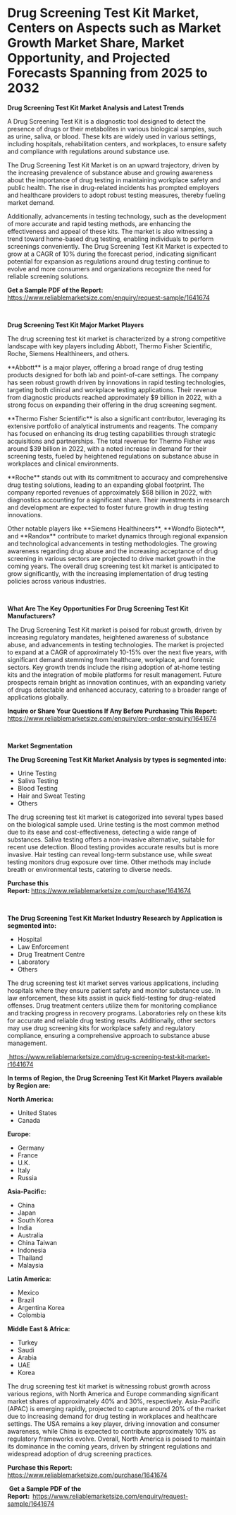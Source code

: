 <p><h1>Drug Screening Test Kit Market, Centers on Aspects such as Market Growth Market Share, Market Opportunity, and Projected Forecasts Spanning from 2025 to 2032</h1></p><p><strong>Drug Screening Test Kit Market Analysis and Latest Trends</strong></p>
<p><p>A Drug Screening Test Kit is a diagnostic tool designed to detect the presence of drugs or their metabolites in various biological samples, such as urine, saliva, or blood. These kits are widely used in various settings, including hospitals, rehabilitation centers, and workplaces, to ensure safety and compliance with regulations around substance use.</p><p>The Drug Screening Test Kit Market is on an upward trajectory, driven by the increasing prevalence of substance abuse and growing awareness about the importance of drug testing in maintaining workplace safety and public health. The rise in drug-related incidents has prompted employers and healthcare providers to adopt robust testing measures, thereby fueling market demand. </p><p>Additionally, advancements in testing technology, such as the development of more accurate and rapid testing methods, are enhancing the effectiveness and appeal of these kits. The market is also witnessing a trend toward home-based drug testing, enabling individuals to perform screenings conveniently. The Drug Screening Test Kit Market is expected to grow at a CAGR of 10% during the forecast period, indicating significant potential for expansion as regulations around drug testing continue to evolve and more consumers and organizations recognize the need for reliable screening solutions.</p></p>
<p><strong>Get a Sample PDF of the Report:&nbsp;</strong> <a href="https://www.reliablemarketsize.com/enquiry/request-sample/1641674?utm_campaign=2113&utm_medium=2&utm_source=Github&utm_content=ia&utm_term=13042025&utm_id=drug-screening-test-kit">https://www.reliablemarketsize.com/enquiry/request-sample/1641674</a></p>
<p>&nbsp;</p>
<p><strong>Drug Screening Test Kit Major Market Players</strong></p>
<p><p>The drug screening test kit market is characterized by a strong competitive landscape with key players including Abbott, Thermo Fisher Scientific, Roche, Siemens Healthineers, and others. </p><p>**Abbott** is a major player, offering a broad range of drug testing products designed for both lab and point-of-care settings. The company has seen robust growth driven by innovations in rapid testing technologies, targeting both clinical and workplace testing applications. Their revenue from diagnostic products reached approximately $9 billion in 2022, with a strong focus on expanding their offering in the drug screening segment.</p><p>**Thermo Fisher Scientific** is also a significant contributor, leveraging its extensive portfolio of analytical instruments and reagents. The company has focused on enhancing its drug testing capabilities through strategic acquisitions and partnerships. The total revenue for Thermo Fisher was around $39 billion in 2022, with a noted increase in demand for their screening tests, fueled by heightened regulations on substance abuse in workplaces and clinical environments.</p><p>**Roche** stands out with its commitment to accuracy and comprehensive drug testing solutions, leading to an expanding global footprint. The company reported revenues of approximately $68 billion in 2022, with diagnostics accounting for a significant share. Their investments in research and development are expected to foster future growth in drug testing innovations.</p><p>Other notable players like **Siemens Healthineers**, **Wondfo Biotech**, and **Randox** contribute to market dynamics through regional expansion and technological advancements in testing methodologies. The growing awareness regarding drug abuse and the increasing acceptance of drug screening in various sectors are projected to drive market growth in the coming years. The overall drug screening test kit market is anticipated to grow significantly, with the increasing implementation of drug testing policies across various industries.</p></p>
<p>&nbsp;</p>
<p><strong>What Are The Key Opportunities For Drug Screening Test Kit Manufacturers?</strong></p>
<p><p>The Drug Screening Test Kit market is poised for robust growth, driven by increasing regulatory mandates, heightened awareness of substance abuse, and advancements in testing technologies. The market is projected to expand at a CAGR of approximately 10-15% over the next five years, with significant demand stemming from healthcare, workplace, and forensic sectors. Key growth trends include the rising adoption of at-home testing kits and the integration of mobile platforms for result management. Future prospects remain bright as innovation continues, with an expanding variety of drugs detectable and enhanced accuracy, catering to a broader range of applications globally.</p></p>
<p><strong>Inquire or Share Your Questions If Any Before Purchasing This Report:</strong> <a href="https://www.reliablemarketsize.com/enquiry/pre-order-enquiry/1641674?utm_campaign=2113&utm_medium=2&utm_source=Github&utm_content=ia&utm_term=13042025&utm_id=drug-screening-test-kit">https://www.reliablemarketsize.com/enquiry/pre-order-enquiry/1641674</a></p>
<p>&nbsp;</p>
<p><strong>Market Segmentation</strong></p>
<p><strong>The Drug Screening Test Kit Market Analysis by types is segmented into:</strong></p>
<p><ul><li>Urine Testing</li><li>Saliva Testing</li><li>Blood Testing</li><li>Hair and Sweat Testing</li><li>Others</li></ul></p>
<p><p>The drug screening test kit market is categorized into several types based on the biological sample used. Urine testing is the most common method due to its ease and cost-effectiveness, detecting a wide range of substances. Saliva testing offers a non-invasive alternative, suitable for recent use detection. Blood testing provides accurate results but is more invasive. Hair testing can reveal long-term substance use, while sweat testing monitors drug exposure over time. Other methods may include breath or environmental tests, catering to diverse needs.</p></p>
<p><strong>Purchase this Report:&nbsp;</strong><a href="https://www.reliablemarketsize.com/purchase/1641674?utm_campaign=2113&utm_medium=2&utm_source=Github&utm_content=ia&utm_term=13042025&utm_id=drug-screening-test-kit">https://www.reliablemarketsize.com/purchase/1641674</a></p>
<p>&nbsp;</p>
<p><strong>The Drug Screening Test Kit Market Industry Research by Application is segmented into:</strong></p>
<p><ul><li>Hospital</li><li>Law Enforcement</li><li>Drug Treatment Centre</li><li>Laboratory</li><li>Others</li></ul></p>
<p><p>The drug screening test kit market serves various applications, including hospitals where they ensure patient safety and monitor substance use. In law enforcement, these kits assist in quick field-testing for drug-related offenses. Drug treatment centers utilize them for monitoring compliance and tracking progress in recovery programs. Laboratories rely on these kits for accurate and reliable drug testing results. Additionally, other sectors may use drug screening kits for workplace safety and regulatory compliance, ensuring a comprehensive approach to substance abuse management.</p></p>
<p><a href="https://www.reliablemarketsize.com/drug-screening-test-kit-market-r1641674?utm_campaign=2113&utm_medium=2&utm_source=Github&utm_content=ia&utm_term=13042025&utm_id=drug-screening-test-kit">&nbsp;https://www.reliablemarketsize.com/drug-screening-test-kit-market-r1641674</a></p>
<p><strong>In terms of Region, the Drug Screening Test Kit Market Players available by Region are:</strong></p>
<p>
    <p> <strong> North America: </strong>
        <ul>
            <li>United States</li>
            <li>Canada</li>
        </ul>
        </p> 
    <p> <strong> Europe: </strong>
        <ul>
            <li>Germany</li>
            <li>France</li>
            <li>U.K.</li>
            <li>Italy</li>
            <li>Russia</li>
        </ul>
        </p> 
    <p> <strong> Asia-Pacific: </strong>
        <ul>
            <li>China</li>
            <li>Japan</li>
            <li>South Korea</li>
            <li>India</li>
            <li>Australia</li>
            <li>China Taiwan</li>
            <li>Indonesia</li>
            <li>Thailand</li>
            <li>Malaysia</li>
        </ul>
        </p> 
    <p> <strong> Latin America: </strong>
        <ul>
            <li>Mexico</li>
            <li>Brazil</li>
            <li>Argentina Korea</li>
            <li>Colombia</li>
        </ul>
        </p> 
    <p> <strong> Middle East & Africa: </strong>
        <ul>
            <li>Turkey</li>
            <li>Saudi</li>
            <li>Arabia</li>
            <li>UAE</li>
            <li>Korea</li>
        </ul>
    </p>
    </p>
<p><p>The drug screening test kit market is witnessing robust growth across various regions, with North America and Europe commanding significant market shares of approximately 40% and 30%, respectively. Asia-Pacific (APAC) is emerging rapidly, projected to capture around 20% of the market due to increasing demand for drug testing in workplaces and healthcare settings. The USA remains a key player, driving innovation and consumer awareness, while China is expected to contribute approximately 10% as regulatory frameworks evolve. Overall, North America is poised to maintain its dominance in the coming years, driven by stringent regulations and widespread adoption of drug screening practices.</p></p>
<p><strong>Purchase this Report: </strong><a href="https://www.reliablemarketsize.com/purchase/1641674?utm_campaign=2113&utm_medium=2&utm_source=Github&utm_content=ia&utm_term=13042025&utm_id=drug-screening-test-kit">https://www.reliablemarketsize.com/purchase/1641674</a></p>
<p>&nbsp;<strong>Get a Sample PDF of the Report:&nbsp;&nbsp;</strong><a href="https://www.reliablemarketsize.com/enquiry/request-sample/1641674?utm_campaign=2113&utm_medium=2&utm_source=Github&utm_content=ia&utm_term=13042025&utm_id=drug-screening-test-kit">https://www.reliablemarketsize.com/enquiry/request-sample/1641674</a></p>
<p><strong></strong></p>
<p><p></p><p></p><p></p></p>